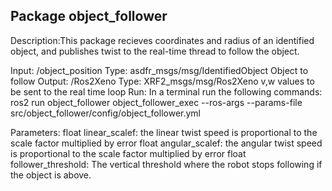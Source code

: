 Package object_follower
-----------------------------------------------
Description:This package recieves coordinates and radius of an identified object, and publishes twist to the real-time thread to follow the object.

Input:
/object_position 
        Type: asdfr_msgs/msg/IdentifiedObject
        Object to follow
Output:
/Ros2Xeno 
        Type: XRF2_msgs/msg/Ros2Xeno
        v,w values to be sent to the real time loop
Run:
        In a terminal run the following commands:
        ros2 run object_follower object_follower_exec --ros-args --params-file src/object_follower/config/object_follower.yml

Parameters:
        float linear_scalef: the linear twist speed is proportional to the scale factor multiplied by error
        float angular_scalef: the angular twist speed is proportional to the scale factor multiplied by error
        float follower_threshold: The vertical threshold where the robot stops following if the object is above.

